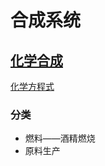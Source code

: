 # 合成系统


## [化学合成](化学合成/化学合成.md)

[化学方程式](https://github.com/BlenderCN/Learnbgame/blob/master/UnreaLearnbgame/%E5%90%88%E6%88%90%E7%B3%BB%E7%BB%9F/%E5%8C%96%E5%AD%A6%E5%90%88%E6%88%90/%E5%8C%96%E5%AD%A6%E6%96%B9%E7%A8%8B%E5%BC%8F.md)

### 分类

*  燃料——酒精燃烧
*  原料生产
